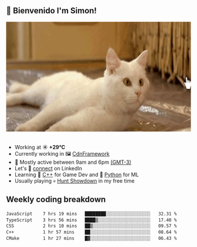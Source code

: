 <h2>👋 <b>Bienvenido I'm Simon!&nbsp;</b></h2>

<section>
  <img src="./static/banner.gif" height=300 width=1000>
</section>

<br>

<ul>
  <li>
		<!--START_SECTION:weather-->
		Working at <b>☀️   +29°C</b>
		<!--END_SECTION:weather-->
  </li>
  <li>
    Currently working in 🖼️&nbsp;<a href=https://github.com/snapverse/cdn-framework target=_blank>CdnFramework</a>
  </li>
  <li>
    🚩 Mostly active between 9am and 6pm <a href=https://onlinealarmkur.com/world/es target=_blank>(GMT-3)</a>
  </li>
  <li>
    Let's 🔗&nbsp;<a href=https://www.linkedin.com/in/itsimmons target=_blank>connect</a> on LinkedIn
  </li>
  <li>
    Learning 👴&nbsp;<a href=https://images3.memedroid.com/images/UPLOADED755/65f2bce6734f6.webp target=_blank>C++</a> for Game Dev and 🐍&nbsp;<a href=https://qph.cf2.quoracdn.net/main-qimg-4472b6229cb75bf66ab531f3ebd4f975-lq target=_blank>Python</a> for ML
  </li>
  <li>
    Usually playing 💀&nbsp;<a href=https://www.huntshowdown.com target=_blank>Hunt Showdown</a> in my free time
  </li>
</ul>

<h2><b>Weekly coding breakdown </b></h2>

<!--START_SECTION:waka-->

```txt
JavaScript    7 hrs 19 mins   ████████░░░░░░░░░░░░░░░░░   32.31 %
TypeScript    3 hrs 56 mins   ████▒░░░░░░░░░░░░░░░░░░░░   17.40 %
CSS           2 hrs 10 mins   ██▒░░░░░░░░░░░░░░░░░░░░░░   09.57 %
C++           1 hr 57 mins    ██░░░░░░░░░░░░░░░░░░░░░░░   08.64 %
CMake         1 hr 27 mins    █▓░░░░░░░░░░░░░░░░░░░░░░░   06.43 %
```

<!--END_SECTION:waka-->
